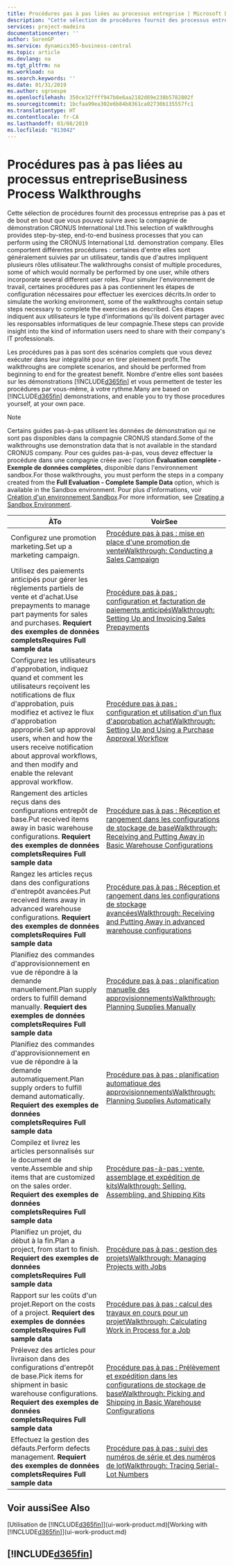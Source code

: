 ```yaml
---
title: Procédures pas à pas liées au processus entreprise | Microsoft Docs
description: "Cette sélection de procédures fournit des processus entreprise pas à pas et de bout en bout que vous pouvez suivre avec la compagnie de démonstration CRONUS International Ltd. Elles comportent différentes procédures : certaines d'entre elles sont généralement suivies par un utilisateur, tandis que d'autres impliquent plusieurs rôles utilisateur. Pour simuler l'environnement de travail, certaines procédures pas à pas contiennent les étapes de configuration nécessaires pour effectuer les exercices décrits. Ces étapes indiquent aux utilisateurs le type d'informations qu'ils doivent partager avec les responsables informatiques de leur compagnie."
services: project-madeira
documentationcenter: ''
author: SorenGP
ms.service: dynamics365-business-central
ms.topic: article
ms.devlang: na
ms.tgt_pltfrm: na
ms.workload: na
ms.search.keywords: ''
ms.date: 01/31/2019
ms.author: sgroespe
ms.openlocfilehash: 350ce32ffff947b8e6aa2182d69e238b5782802f
ms.sourcegitcommit: 1bcfaa99ea302e6b84b8361ca02730b135557fc1
ms.translationtype: HT
ms.contentlocale: fr-CA
ms.lasthandoff: 03/08/2019
ms.locfileid: "813042"
---
```

# <a name="business-process-walkthroughs"></a><span data-ttu-id="099f3-106">Procédures pas à pas liées au processus entreprise</span><span class="sxs-lookup"><span data-stu-id="099f3-106">Business Process Walkthroughs</span></span>
<span data-ttu-id="099f3-107">Cette sélection de procédures fournit des processus entreprise pas à pas et de bout en bout que vous pouvez suivre avec la compagnie de démonstration CRONUS International Ltd.</span><span class="sxs-lookup"><span data-stu-id="099f3-107">This selection of walkthroughs provides step-by-step, end-to-end business processes that you can perform using the CRONUS International Ltd. demonstration company.</span></span> <span data-ttu-id="099f3-108">Elles comportent différentes procédures : certaines d'entre elles sont généralement suivies par un utilisateur, tandis que d'autres impliquent plusieurs rôles utilisateur.</span><span class="sxs-lookup"><span data-stu-id="099f3-108">The walkthroughs consist of multiple procedures, some of which would normally be performed by one user, while others incorporate several different user roles.</span></span> <span data-ttu-id="099f3-109">Pour simuler l'environnement de travail, certaines procédures pas à pas contiennent les étapes de configuration nécessaires pour effectuer les exercices décrits.</span><span class="sxs-lookup"><span data-stu-id="099f3-109">In order to simulate the working environment, some of the walkthroughs contain setup steps necessary to complete the exercises as described.</span></span> <span data-ttu-id="099f3-110">Ces étapes indiquent aux utilisateurs le type d'informations qu'ils doivent partager avec les responsables informatiques de leur compagnie.</span><span class="sxs-lookup"><span data-stu-id="099f3-110">These steps can provide insight into the kind of information users need to share with their company's IT professionals.</span></span>  

 <span data-ttu-id="099f3-111">Les procédures pas à pas sont des scénarios complets que vous devez exécuter dans leur intégralité pour en tirer pleinement profit.</span><span class="sxs-lookup"><span data-stu-id="099f3-111">The walkthroughs are complete scenarios, and should be performed from beginning to end for the greatest benefit.</span></span> <span data-ttu-id="099f3-112">Nombre d'entre elles sont basées sur les démonstrations [!INCLUDE[d365fin](includes/d365fin_md.md)] et vous permettent de tester les procédures par vous-même, à votre rythme.</span><span class="sxs-lookup"><span data-stu-id="099f3-112">Many are based on [!INCLUDE[d365fin](includes/d365fin_md.md)] demonstrations, and enable you to try those procedures yourself, at your own pace.</span></span>  

> [!NOTE]
> <span data-ttu-id="099f3-113">Certains guides pas-à-pas utilisent les données de démonstration qui ne sont pas disponibles dans la compagnie CRONUS standard.</span><span class="sxs-lookup"><span data-stu-id="099f3-113">Some of the walkthroughs use demonstration data that is not available in the standard CRONUS company.</span></span> <span data-ttu-id="099f3-114">Pour ces guides pas-à-pas, vous devez effectuer la procédure dans une compagnie créée avec l'option **Évaluation complète - Exemple de données complètes**, disponible dans l'environnement sandbox.</span><span class="sxs-lookup"><span data-stu-id="099f3-114">For those walkthroughs, you must perform the steps in a company created from the **Full Evaluation - Complete Sample Data** option, which is available in the Sandbox environment.</span></span> <span data-ttu-id="099f3-115">Pour plus d’informations, voir [Création d'un environnement Sandbox](across-how-create-sandbox-environment.md).</span><span class="sxs-lookup"><span data-stu-id="099f3-115">For more information, see [Creating a Sandbox Environment](across-how-create-sandbox-environment.md).</span></span>

|<span data-ttu-id="099f3-116">À</span><span class="sxs-lookup"><span data-stu-id="099f3-116">To</span></span>|<span data-ttu-id="099f3-117">Voir</span><span class="sxs-lookup"><span data-stu-id="099f3-117">See</span></span>|  
|--------|---------|  
|<span data-ttu-id="099f3-118">Configurez une promotion marketing.</span><span class="sxs-lookup"><span data-stu-id="099f3-118">Set up a marketing campaign.</span></span>|[<span data-ttu-id="099f3-119">Procédure pas à pas : mise en place d'une promotion de vente</span><span class="sxs-lookup"><span data-stu-id="099f3-119">Walkthrough: Conducting a Sales Campaign</span></span>](walkthrough-conducting-a-sales-campaign.md)|  
|<span data-ttu-id="099f3-120">Utilisez des paiements anticipés pour gérer les règlements partiels de vente et d'achat.</span><span class="sxs-lookup"><span data-stu-id="099f3-120">Use prepayments to manage part payments for sales and purchases.</span></span> <span data-ttu-id="099f3-121">**Requiert des exemples de données complets**</span><span class="sxs-lookup"><span data-stu-id="099f3-121">**Requires Full sample data**</span></span> |[<span data-ttu-id="099f3-122">Procédure pas à pas : configuration et facturation de paiements anticipés</span><span class="sxs-lookup"><span data-stu-id="099f3-122">Walkthrough: Setting Up and Invoicing Sales Prepayments</span></span>](walkthrough-setting-up-and-invoicing-sales-prepayments.md)|  
|<span data-ttu-id="099f3-123">Configurez les utilisateurs d'approbation, indiquez quand et comment les utilisateurs reçoivent les notifications de flux d'approbation, puis modifiez et activez le flux d'approbation approprié.</span><span class="sxs-lookup"><span data-stu-id="099f3-123">Set up approval users, when and how the users receive notification about approval workflows, and then modify and enable the relevant approval workflow.</span></span>|[<span data-ttu-id="099f3-124">Procédure pas à pas : configuration et utilisation d'un flux d'approbation achat</span><span class="sxs-lookup"><span data-stu-id="099f3-124">Walkthrough: Setting Up and Using a Purchase Approval Workflow</span></span>](walkthrough-setting-up-and-using-a-purchase-approval-workflow.md)|  
|<span data-ttu-id="099f3-125">Rangement des articles reçus dans des configurations entrepôt de base.</span><span class="sxs-lookup"><span data-stu-id="099f3-125">Put received items away in basic warehouse configurations.</span></span> <span data-ttu-id="099f3-126">**Requiert des exemples de données complets**</span><span class="sxs-lookup"><span data-stu-id="099f3-126">**Requires Full sample data**</span></span>|[<span data-ttu-id="099f3-127">Procédure pas à pas : Réception et rangement dans les configurations de stockage de base</span><span class="sxs-lookup"><span data-stu-id="099f3-127">Walkthrough: Receiving and Putting Away in Basic Warehouse Configurations</span></span>](walkthrough-receiving-and-putting-away-in-basic-warehousing.md)|  
|<span data-ttu-id="099f3-128">Rangez les articles reçus dans des configurations d'entrepôt avancées.</span><span class="sxs-lookup"><span data-stu-id="099f3-128">Put received items away in advanced warehouse configurations.</span></span> <span data-ttu-id="099f3-129">**Requiert des exemples de données complets**</span><span class="sxs-lookup"><span data-stu-id="099f3-129">**Requires Full sample data**</span></span>|[<span data-ttu-id="099f3-130">Procédure pas à pas : Réception et rangement dans les configurations de stockage avancées</span><span class="sxs-lookup"><span data-stu-id="099f3-130">Walkthrough: Receiving and Putting Away in advanced warehouse configurations</span></span>](walkthrough-receiving-and-putting-away-in-advanced-warehousing.md)|  
|<span data-ttu-id="099f3-131">Planifiez des commandes d'approvisionnement en vue de répondre à la demande manuellement.</span><span class="sxs-lookup"><span data-stu-id="099f3-131">Plan supply orders to fulfill demand manually.</span></span> <span data-ttu-id="099f3-132">**Requiert des exemples de données complets**</span><span class="sxs-lookup"><span data-stu-id="099f3-132">**Requires Full sample data**</span></span>|[<span data-ttu-id="099f3-133">Procédure pas à pas : planification manuelle des approvisionnements</span><span class="sxs-lookup"><span data-stu-id="099f3-133">Walkthrough: Planning Supplies Manually</span></span>](walkthrough-planning-supplies-manually.md)|  
|<span data-ttu-id="099f3-134">Planifiez des commandes d'approvisionnement en vue de répondre à la demande automatiquement.</span><span class="sxs-lookup"><span data-stu-id="099f3-134">Plan supply orders to fulfill demand automatically.</span></span> <span data-ttu-id="099f3-135">**Requiert des exemples de données complets**</span><span class="sxs-lookup"><span data-stu-id="099f3-135">**Requires Full sample data**</span></span>|[<span data-ttu-id="099f3-136">Procédure pas à pas : planification automatique des approvisionnements</span><span class="sxs-lookup"><span data-stu-id="099f3-136">Walkthrough: Planning Supplies Automatically</span></span>](walkthrough-planning-supplies-automatically.md)|  
|<span data-ttu-id="099f3-137">Compilez et livrez les articles personnalisés sur le document de vente.</span><span class="sxs-lookup"><span data-stu-id="099f3-137">Assemble and ship items that are customized on the sales order.</span></span> <span data-ttu-id="099f3-138">**Requiert des exemples de données complets**</span><span class="sxs-lookup"><span data-stu-id="099f3-138">**Requires Full sample data**</span></span>|[<span data-ttu-id="099f3-139">Procédure pas-à-pas : vente, assemblage et expédition de kits</span><span class="sxs-lookup"><span data-stu-id="099f3-139">Walkthrough: Selling, Assembling, and Shipping Kits</span></span>](walkthrough-selling-assembling-and-shipping-kits.md)|  
|<span data-ttu-id="099f3-140">Planifiez un projet, du début à la fin.</span><span class="sxs-lookup"><span data-stu-id="099f3-140">Plan a project, from start to finish.</span></span> <span data-ttu-id="099f3-141">**Requiert des exemples de données complets**</span><span class="sxs-lookup"><span data-stu-id="099f3-141">**Requires Full sample data**</span></span>|[<span data-ttu-id="099f3-142">Procédure pas à pas : gestion des projets</span><span class="sxs-lookup"><span data-stu-id="099f3-142">Walkthrough: Managing Projects with Jobs</span></span>](walkthrough-managing-projects-with-jobs.md)|  
|<span data-ttu-id="099f3-143">Rapport sur les coûts d'un projet.</span><span class="sxs-lookup"><span data-stu-id="099f3-143">Report on the costs of a project.</span></span> <span data-ttu-id="099f3-144">**Requiert des exemples de données complets**</span><span class="sxs-lookup"><span data-stu-id="099f3-144">**Requires Full sample data**</span></span>|[<span data-ttu-id="099f3-145">Procédure pas à pas : calcul des travaux en cours pour un projet</span><span class="sxs-lookup"><span data-stu-id="099f3-145">Walkthrough: Calculating Work in Process for a Job</span></span>](walkthrough-calculating-work-in-process-for-a-job.md)|  
|<span data-ttu-id="099f3-146">Prélevez des articles pour livraison dans des configurations d'entrepôt de base.</span><span class="sxs-lookup"><span data-stu-id="099f3-146">Pick items for shipment in basic warehouse configurations.</span></span> <span data-ttu-id="099f3-147">**Requiert des exemples de données complets**</span><span class="sxs-lookup"><span data-stu-id="099f3-147">**Requires Full sample data**</span></span>|[<span data-ttu-id="099f3-148">Procédure pas à pas : Prélèvement et expédition dans les configurations de stockage de base</span><span class="sxs-lookup"><span data-stu-id="099f3-148">Walkthrough: Picking and Shipping in Basic Warehouse Configurations</span></span>](walkthrough-picking-and-shipping-in-basic-warehousing.md)|  
|<span data-ttu-id="099f3-149">Effectuez la gestion des défauts.</span><span class="sxs-lookup"><span data-stu-id="099f3-149">Perform defects management.</span></span> <span data-ttu-id="099f3-150">**Requiert des exemples de données complets**</span><span class="sxs-lookup"><span data-stu-id="099f3-150">**Requires Full sample data**</span></span>|[<span data-ttu-id="099f3-151">Procédure pas à pas : suivi des numéros de série et des numéros de lot</span><span class="sxs-lookup"><span data-stu-id="099f3-151">Walkthrough: Tracing Serial-Lot Numbers</span></span>](walkthrough-tracing-serial-lot-numbers.md)|  

## <a name="see-also"></a><span data-ttu-id="099f3-152">Voir aussi</span><span class="sxs-lookup"><span data-stu-id="099f3-152">See Also</span></span>
<span data-ttu-id="099f3-153">[Utilisation de [!INCLUDE[d365fin](includes/d365fin_md.md)]](ui-work-product.md)</span><span class="sxs-lookup"><span data-stu-id="099f3-153">[Working with [!INCLUDE[d365fin](includes/d365fin_md.md)]](ui-work-product.md)</span></span>  

## [!INCLUDE[d365fin](includes/free_trial_md.md)]  
